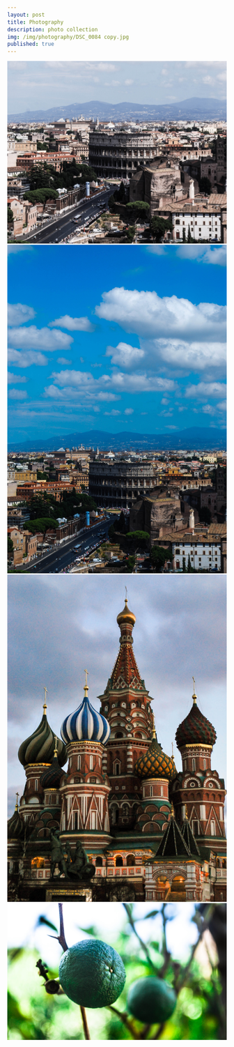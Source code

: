 ```yaml
---
layout: post
title: Photography
description: photo collection
img: /img/photography/DSC_0084 copy.jpg
published: true
---
```



<div class="img_row">
  <img class="col two" src="/img/photography/DSC_0084 copy.jpg"/>
  <img class="col one" src="/img/photography/DSC_0084.jpg/"/>
  <img class="col one" src="/img/photography/DSC_0118.jpg/"/>
  <img class="col one" src="/img/photography/DSC_0209.jpg/"/>
</div>
